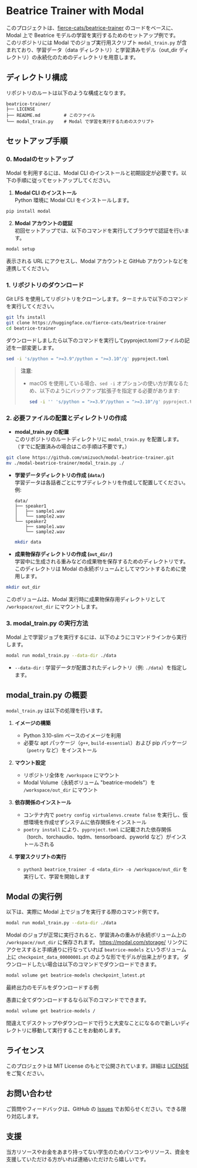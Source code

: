 # Beatrice Trainer with Modal

このプロジェクトは、[fierce-cats/beatrice-trainer](https://huggingface.co/fierce-cats/beatrice-trainer) のコードをベースに、Modal 上で Beatrice モデルの学習を実行するためのセットアップ例です。  
このリポジトリには Modal でのジョブ実行用スクリプト `modal_train.py` が含まれており、学習データ（data ディレクトリ）と学習済みモデル（out_dir ディレクトリ）の永続化のためのディレクトリを用意します。

## ディレクトリ構成

リポジトリのルートは以下のような構成となります。

```
beatrice-trainer/
├── LICENSE
├── README.md         # このファイル
└── modal_train.py    # Modal で学習を実行するためのスクリプト
```

## セットアップ手順

### 0. Modalのセットアップ

Modal を利用するには、Modal CLI のインストールと初期設定が必要です。以下の手順に従ってセットアップしてください。

1. **Modal CLI のインストール**  
Python 環境に Modal CLI をインストールします。  
```bash
pip install modal
```
2. **Modal アカウントの認証**  
初回セットアップでは、以下のコマンドを実行してブラウザで認証を行います。
```bash
modal setup
```
表示される URL にアクセスし、Modal アカウントと GitHub アカウントなどを連携してください。

### 1. リポジトリのダウンロード

Git LFS を使用してリポジトリをクローンします。ターミナルで以下のコマンドを実行してください。

```bash
git lfs install
git clone https://huggingface.co/fierce-cats/beatrice-trainer
cd beatrice-trainer
```

ダウンロードしましたら以下のコマンドを実行してpyproject.tomlファイルの記述を一部変更します。
```bash
sed -i 's/python = ">=3.9"/python = ">=3.10"/g' pyproject.toml
```
> **注意**:  
> - macOS を使用している場合、`sed -i` オプションの使い方が異なるため、以下のようにバックアップ拡張子を指定する必要があります:
>
>   ```bash
>   sed -i '' 's/python = ">=3.9"/python = ">=3.10"/g' pyproject.toml
>   ```

### 2. 必要ファイルの配置とディレクトリの作成

- **modal_train.py の配置**  
  このリポジトリのルートディレクトリに `modal_train.py` を配置します。  
  （すでに配置済みの場合はこの手順は不要です。）
```bash
git clone https://github.com/smizuoch/modal-beatrice-trainer.git
mv ./modal-beatrice-trainer/modal_train.py ./
```

- **学習データディレクトリの作成 (`data/`)**  
  学習データは各話者ごとにサブディレクトリを作成して配置してください。  
  例:
  ```
  data/
  ├── speaker1
  │   ├── sample1.wav
  │   └── sample2.wav
  └── speaker2
      ├── sample1.wav
      └── sample2.wav
  ```
  ```bash
  mkdir data
  ```

- **成果物保存ディレクトリの作成 (`out_dir/`)**  
  学習中に生成される重みなどの成果物を保存するためのディレクトリです。  
  このディレクトリは Modal の永続ボリュームとしてマウントするために使用します。
```bash
mkdir out_dir 
```

このボリュームは、Modal 実行時に成果物保存用ディレクトリとして `/workspace/out_dir` にマウントします。

### 3. modal_train.py の実行方法

Modal 上で学習ジョブを実行するには、以下のようにコマンドラインから実行します。

```bash
modal run modal_train.py --data-dir ./data
```

- `--data-dir` : 学習データが配置されたディレクトリ（例: `./data`）を指定します。

## modal_train.py の概要

`modal_train.py` は以下の処理を行います。

1. **イメージの構築**  
   - Python 3.10-slim ベースのイメージを利用
   - 必要な apt パッケージ（`g++`, `build-essential`）および pip パッケージ（`poetry` など）をインストール

2. **マウント設定**  
   - リポジトリ全体を `/workspace` にマウント
   - Modal Volume（永続ボリューム "beatrice-models"）を `/workspace/out_dir` にマウント

3. **依存関係のインストール**  
   - コンテナ内で `poetry config virtualenvs.create false` を実行し、仮想環境を作成せずシステムに依存関係をインストール
   - `poetry install` により、`pyproject.toml` に記載された依存関係（torch、torchaudio、tqdm、tensorboard、pyworld など）がインストールされる

4. **学習スクリプトの実行**  
   - `python3 beatrice_trainer -d <data_dir> -o /workspace/out_dir` を実行して、学習を開始します

## Modal の実行例

以下は、実際に Modal 上でジョブを実行する際のコマンド例です。

```bash
modal run modal_train.py --data-dir ./data
```

Modal のジョブが正常に実行されると、学習済みの重みが永続ボリューム上の `/workspace//out_dir` に保存されます。
https://modal.com/storage/ リンクにアクセスすると手順通りに行なっていれば `beatrice-models` というボリューム上に `checkpoint_data_00000001.pt` のような形でモデルが出来上がります。
ダウンロードしたい場合は以下のコマンドでダウンロードできます。
```bash
modal volume get beatrice-models checkpoint_latest.pt
```
最終出力のモデルをダウンロードする例  

愚直に全てダウンロードするなら以下のコマンドでできます。
```bash
modal volume get beatrice-models /
```
間違えてデスクトップやダウンロードで行うと大変なことになるので新しいディレクトリに移動して実行することをお勧めします。

## ライセンス

このプロジェクトは MIT License のもとで公開されています。詳細は [LICENSE](./LICENSE) をご覧ください。

## お問い合わせ

ご質問やフィードバックは、GitHub の [Issues](https://github.com/yourusername/modal-beatrice-trainer/issues) でお知らせください。できる限り対応します。

## 支援

当方リソースやお金をあまり持ってない学生のためパソコンやリソース、資金を支援していただける方がいれば連絡いただけたら嬉しいです。
